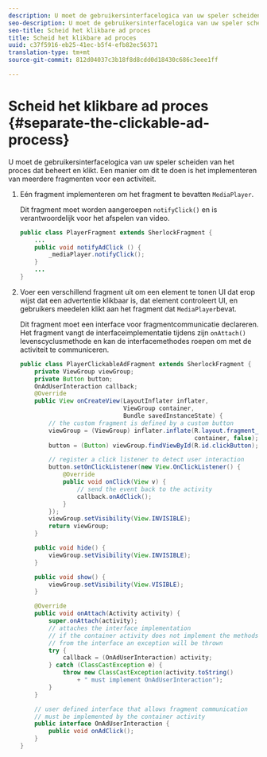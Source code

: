 ```yaml
---
description: U moet de gebruikersinterfacelogica van uw speler scheiden van het proces dat beheert en klikt. Een manier om dit te doen is het implementeren van meerdere fragmenten voor een activiteit.
seo-description: U moet de gebruikersinterfacelogica van uw speler scheiden van het proces dat beheert en klikt. Een manier om dit te doen is het implementeren van meerdere fragmenten voor een activiteit.
seo-title: Scheid het klikbare ad proces
title: Scheid het klikbare ad proces
uuid: c37f5916-eb25-41ec-b5f4-efb82ec56371
translation-type: tm+mt
source-git-commit: 812d04037c3b18f8d8cdd0d18430c686c3eee1ff

---
```



# Scheid het klikbare ad proces {#separate-the-clickable-ad-process}

U moet de gebruikersinterfacelogica van uw speler scheiden van het proces dat beheert en klikt. Een manier om dit te doen is het implementeren van meerdere fragmenten voor een activiteit.

1. Eén fragment implementeren om het fragment te bevatten `MediaPlayer`.

   Dit fragment moet worden aangeroepen `notifyClick()` en is verantwoordelijk voor het afspelen van video.

   ```java
   public class PlayerFragment extends SherlockFragment { 
       ... 
       public void notifyAdClick () { 
           _mediaPlayer.notifyClick(); 
       } 
       ... 
   } 
   ```

1. Voer een verschillend fragment uit om een element te tonen UI dat erop wijst dat een advertentie klikbaar is, dat element controleert UI, en gebruikers meedelen klikt aan het fragment dat `MediaPlayer`bevat.

   Dit fragment moet een interface voor fragmentcommunicatie declareren. Het fragment vangt de interfaceimplementatie tijdens zijn `onAttach()` levenscyclusmethode en kan de interfacemethodes roepen om met de activiteit te communiceren.

   ```java
   public class PlayerClickableAdFragment extends SherlockFragment { 
       private ViewGroup viewGroup; 
       private Button button; 
       OnAdUserInteraction callback; 
       @Override 
       public View onCreateView(LayoutInflater inflater,  
                                ViewGroup container,  
                                Bundle savedInstanceState) { 
           // the custom fragment is defined by a custom button 
           viewGroup = (ViewGroup) inflater.inflate(R.layout.fragment_player_clickable_ad,  
                                                    container, false); 
           button = (Button) viewGroup.findViewById(R.id.clickButton); 
   
           // register a click listener to detect user interaction 
           button.setOnClickListener(new View.OnClickListener() { 
               @Override 
               public void onClick(View v) { 
                   // send the event back to the activity 
                   callback.onAdClick(); 
               } 
           }); 
           viewGroup.setVisibility(View.INVISIBLE); 
           return viewGroup; 
       } 
   
       public void hide() { 
           viewGroup.setVisibility(View.INVISIBLE); 
       } 
   
       public void show() { 
           viewGroup.setVisibility(View.VISIBLE);     
       } 
   
       @Override 
       public void onAttach(Activity activity) { 
           super.onAttach(activity); 
           // attaches the interface implementation 
           // if the container activity does not implement the methods  
           // from the interface an exception will be thrown 
           try { 
               callback = (OnAdUserInteraction) activity; 
           } catch (ClassCastException e) { 
               throw new ClassCastException(activity.toString() 
                   + " must implement OnAdUserInteraction"); 
           }     
       } 
   
       // user defined interface that allows fragment communication 
       // must be implemented by the container activity 
       public interface OnAdUserInteraction { 
           public void onAdClick(); 
       } 
   } 
   ```

